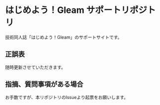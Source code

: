 # はじめよう！Gleam サポートリポジトリ

技術同人誌「はじめよう！Gleam」のサポートサイトです。

## 正誤表

随時更新させていただきます。

## 指摘、質問事項がある場合

お手数ですが、本リポジトリのIssueより起票をお願いします。
